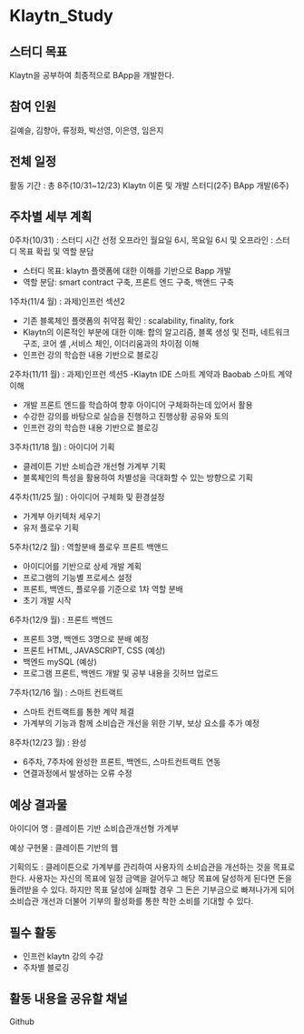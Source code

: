 # Klaytn_Study

## 스터디 목표
Klaytn을 공부하여 최종적으로 BApp을 개발한다.

## 참여 인원
길예슬, 김향아, 류정화, 박선영, 이은영, 임은지

## 전체 일정
활동 기간
: 총 8주(10/31~12/23)
  Klaytn 이론 및 개발 스터디(2주)
  BApp 개발(6주)

## 주차별 세부 계획
0주차(10/31)
: 스터디 시간 선정 오프라인 월요일 6시, 목요일 6시 및 오프라인
: 스터디 목표 확립 및 역할 분담
- 스터디 목표: klaytn 플랫폼에 대한 이해를 기반으로 Bapp 개발
- 역할 분담: smart contract 구축, 프론트 엔드 구축, 백앤드 구축

1주차(11/4 월)
: 과제)인프런 섹션2
- 기존 블록체인 플랫폼의 취약점 확인 : scalability, finality, fork
- Klaytn의 이론적인 부분에 대한 이해: 합의 알고리즘, 블록 생성 및 전파, 네트워크 구조, 코어 셸 ,서비스 체인, 이더리움과의 차이점 이해
- 인프런 강의 학습한 내용 기반으로 블로깅

2주차(11/11 월)
: 과제)인프런 섹션5
-Klaytn IDE 스마트 계약과 Baobab 스마트 계약 이해
- 개발 프론트 엔드를 학습하여 향후 아이디어 구체화하는데 있어서 활용
- 수강한 강의를 바탕으로 실습을 진행하고 진행상황 공유와 토의
- 인프런 강의 학습한 내용 기반으로 블로깅

3주차(11/18 월)
: 아이디어 기획
- 클레이튼 기반 소비습관 개선형 가계부 기획
- 블록체인의 특성을 활용하여 차별성을 극대화할 수 있는 방향으로 기획

4주차(11/25 월)
: 아이디어 구체화 및 환경설정
- 가계부 아키텍처 세우기
- 유저 플로우 기획

5주차(12/2 월)
: 역할분배 플로우 프론트 백앤드
- 아이디어를 기반으로 상세 개발 계획
- 프로그램의 기능별 프로세스 설정
- 프론트, 백엔드, 플로우를 기준으로 1차 역할 분배
- 초기 개발 시작 

6주차(12/9 월)
: 프론트 백엔드
- 프론트 3명, 백엔드 3명으로 분배 예정
- 프론트 HTML, JAVASCRIPT, CSS (예상)
- 백엔드 mySQL (예상)
- 프로그램 프론트, 백엔드 개발 및 공부 내용을 깃허브 업로드

7주차(12/16 월)
: 스마트 컨트랙트
- 스마트 컨트랙트를 통한 계약 체결
- 가계부의 기능과 함께 소비습관 개선을 위한 기부, 보상 요소를 추가 예정

8주차(12/23 월)
: 완성
- 6주차, 7주차에 완성한 프론트, 백엔드, 스마트컨트랙트 연동
- 연결과정에서 발생하는 오류 수정

## 예상 결과물
아이디어 명
: 클레이튼 기반 소비습관개선형 가계부

예상 구현물
: 클레이튼 기반의 웹

기획의도
: 클레이튼으로 가계부를 관리하여 사용자의 소비습관을 개선하는 것을 목표로 한다. 사용자는 자신의 목표에 일정 금액을 걸어두고 해당 목표에 달성하게 된다면 돈을 돌려받을 수 있다. 하지만 목표 달성에 실패할 경우 그 돈은 기부금으로 빠져나가게 되어 소비습관 개선과 더불어 기부의 활성화를 통한 착한 소비를 기대할 수 있다.

## 필수 활동
- 인프런 klaytn 강의 수강
- 주차별 블로깅


## 활동 내용을 공유할 채널
Github
